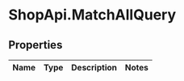 # ShopApi.MatchAllQuery

## Properties
Name | Type | Description | Notes
------------ | ------------- | ------------- | -------------

